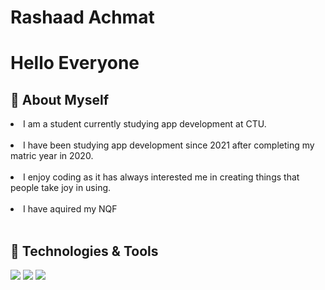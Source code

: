 # Rashaad Achmat
# Hello Everyone

  ## 💭 About Myself 
  
  <li>I am a student currently studying app development at CTU.</li><br/>
  
   <li>I have been studying app development since 2021 after completing my matric year in 2020. </li> <br/>
  
   <li>I enjoy coding as it has always interested me in creating things that people take joy in using. </li> <br/>
     
   <li>I have aquired my NQF </li> <br/>
   
   
   ## 🔧 Technologies & Tools
   
   ![](https://img.shields.io/badge/Code-Android-informational?style=for-the-badge&logo=Android&logoColor=162f57&color=c1dff7&labelColor=c1dff7)
  ![](https://img.shields.io/badge/Code-HTML-informational?style=for-the-badge&logo=HTML&logoColor=162f57&color=c1dff7&labelColor=c1dff7)
  ![](https://img.shields.io/badge/Code-Javascript-informational?style=for-the-badge&logo=Javascript&logoColor=162f57&color=c1dff7&labelColor=c1dff7)
    <br/> <br/>
